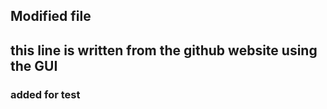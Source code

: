 ##  Modified file 
## this line is written from the github website using the GUI
### added for test
